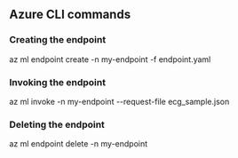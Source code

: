 ## Azure CLI commands 

### Creating the endpoint
az ml endpoint create -n my-endpoint -f endpoint.yaml

### Invoking the endpoint 
az ml invoke -n my-endpoint --request-file ecg_sample.json

### Deleting the endpoint
az ml endpoint delete -n my-endpoint